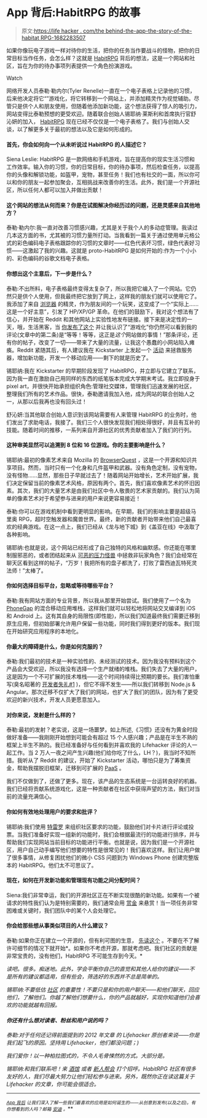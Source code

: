 # App 背后:HabitRPG 的故事

> 原文:[https://life hacker . com/the behind-the-app-the-story-of-the-habitat RPG-1682283507](https://lifehacker.com/behind-the-app-the-story-of-habitrpg-1682283507)

如果你像玩电子游戏一样对待你的生活，把你的任务当作要战斗的怪物，把你的日常目标当作任务，会怎么样？这就是 [HabitRPG](https://habitrpg.com/) 背后的想法，这是一个网站和社区，旨在为你的待办事项列表提供一个角色扮演游戏。

Watch

网络开发人员泰勒·勒内尔(Tyler Renelle)一直在一个电子表格上记录他的习惯，后来他决定将它“”游戏化，将它转移到一个网站上，并添加精灵作为视觉辅助。尽管只是供个人和朋友使用，但随着他添加新功能，这个想法获得了惊人的吸引力，网站变得比泰勒预想的更受欢迎。随着联合创始人锡耶纳·莱斯利和首席执行官舒沁妍的加入， [HabitRPG](http://lifehacker.com/habitrpg-turns-better-behavior-into-a-game-of-survival-5976476) 现在已经不仅仅是一个电子表格了。我们与创始人交谈，以了解更多关于最初的想法以及它是如何形成的。

#### 首先，你会如何向一个从未听说过 HabitRPG 的人描述它？

Siena Leslie: HabitRPG 是一款网络和手机游戏，旨在提高你的现实生活习惯和工作效率。输入你的习惯，你的日常目标，你的待办事项，然后检查任务，以提高你的头像和解锁功能，如盔甲，宠物，甚至任务！我们也有社交的一面，所以你可以和你的朋友一起参加聚会，互相挑战来改善你的生活。此外，我们是一个开源社区，所以任何人都可以加入并做出贡献！

#### 这个网站的想法从何而来？你是在试图解决你经历过的问题，还是灵感来自其他地方？

泰勒·勒内尔:我一直对改善习惯感兴趣，尤其是关于我个人的多动症管理。我读过几本这方面的书，尤其被的习惯力量所打动。当我看到一篇关于通过使用单元格公式的彩色编码电子表格跟踪你的习惯的文章时——红色代表坏习惯，绿色代表好习惯——这激起了我的兴趣。这就是 proto-HabitRPG 是如何开始的:作为一个小小的、彩色编码的谷歌文档电子表格。

#### 你想出这个主意后，下一步是什么？

泰勒:不出所料，电子表格最终变得太复杂了，所以我把它编入了一个网站。它仍然只是供个人使用，但我最终把它放到了网上，这样我的朋友们就可以使用它了。我添加了来自 [浏览器](http://browserquest.mozilla.org/) 的精灵，作为朋友间的一个玩笑，这变成了一个“实际上……这是一个好主意”，引发了 HP/XP/GP 革命。在他们的鼓励下，我对这个想法有了信心，并开始在 Reddit 和其他网站上实验性地发布链接。接下来是决定性的一天，哦，生活黑客，当 [你发布了这个](https://lifehacker.com/gamify-your-life-a-guide-to-incentivizing-everything-5975824) 并让我认识了“游戏化”你仍然可以看到我的评论(文章中的第二条)是“等等！等等，这正是*这个*网站做的事情！”那条评论，还有你的帖子，改变了一切——带来了大量的流量，让我这个愚蠢的小网站陷入瘫痪。Reddit 紧随其后，有人建议我在 Kickstarter 上发起一个 [活动](https://www.kickstarter.com/projects/lefnire/habitrpg-mobile) 来拯救服务器，增加新功能，开发一个移动应用——剩下的就是历史了。

锡耶纳:我在 Kickstarter 的早期阶段发现了 HabitRPG，并立即与它建立了联系，因为我一直在激励自己用同样的东西的纸笔版本完成大学期末考试。我立即投身于 pixel art，并很快开始承担组织角色:管理社交媒体，管理我们迅速发展的社区，整理我们所有的艺术作品。很快，泰勒邀请我加入他，成为网站的联合创始人之一，从那以后我再也没有回头过！

舒沁妍:当其他联合创始人意识到该网站需要有人来管理 HabitRPG 的业务时，他们发出了求助电话，我接了。我们三个人很快发现我们相处得很好，并且有互补的技能。随着时间的推移，一系列来自开源社区的优秀贡献者加入了我们的行列。

#### 这种审美显然可以追溯到 8 位和 16 位游戏。你的主要影响是什么？

锡耶纳:最初的像素艺术来自 Mozilla 的 [BrowserQuest](http://browserquest.mozilla.org/) ，这是一个开源和知识共享项目。然而，当时只有一个化身和几件盔甲和武器。没有角色定制，没有宠物，没有怪物……显然，那些日子早就过去了！随着网站开始增长，艺术开始扩展，我们决定保留当前的像素艺术风格，原因有两个。首先，我们喜欢像素艺术的怀旧因素。其次，我们的大量艺术是由我们社区中令人敬畏的艺术家贡献的。我们认为简单的像素艺术对于希望参与进来的用户来说更容易接近！

泰勒:你可以在游戏机制中看到更明显的影响。在早期，我们的影响主要是超级马里奥 RPG，超时空触发器和魔兽世界。最终，新的贡献者开始带来他们自己最喜欢的经典游戏。在这一点上，我们已经从《龙与地下城》到《盖亚在线》中汲取了各种影响。

锡耶纳:也就是说，这个网站已经形成了自己独特的风格和幽默感。你还能在哪里制服邪恶的，或者团结起来从 [可恶的压力怪兽](http://habitrpg.wikia.com/wiki/The_Abominable_Stressbeast_of_the_Sto%C3%AFkalm_Steppes) 中拯救非玩家角色？我们会经常在聊天区看到这样的帖子，“万岁！我把所有的盘子都洗了，打败了雷西迪瓦特死灵法师！”太棒了。

#### 你如何选择目标平台，忽略或等待哪些平台？

泰勒:我有网站方面的专业背景，所以我从那里开始尝试。我们使用了一个名为 [PhoneGap](http://phonegap.com/) 的混合移动应用堆栈，这样我们就可以轻松地将网站交叉编译到 iOS 和 Android 上。这有其自身的局限性(即性能)，所以我们知道最终我们需要迁移到原生应用，但初始部署允许用户保留一些功能，同时我们得到更好的版本。我们现在开始研究应用程序的本地化。

#### 你最大的障碍是什么，你是如何克服的？

泰勒:我们最初的技术是一种实验性的、未经测试的技术。因为我没有预料到这个产品会大受欢迎，所以我没有选择一个生产就绪的堆栈。我们失去了大量的用户，这是因为一个不可扩展的技术堆栈——这个时间持续得比预期的要长。我们害怕重写(臭名昭著的 [开发者失礼#1](http://www.joelonsoftware.com/articles/fog0000000069.html) )，但它不得不发生——所以我们转移到 Node.js & Angular。那次迁移不仅扩大了我们的网站，也扩大了我们的团队，因为有了更受欢迎的新兴技术，开发人员更愿意加入。

#### 对你来说，发射是什么样的？

泰勒:最初的发射？老实说，这是一场噩梦。如上所述,《习惯》还没有为黄金时段做好准备——我刚刚开始想到可能会有超过 15 个人感兴趣；产品是在半生不熟的框架上半生不熟的。我已经准备好与任何看到并喜欢我的 Lifehacker 评论的人一起工作。当 2 万人一夜之间产生兴趣(他们给你吃了什么，LH？)，我当时不知所措。我听从了 Reddit 的建议，开始了 Kickstarter 活动，哪怕只是为了筹集资金，帮助我摆脱旧框架，迁移到可扩展的 [PaaS](http://en.wikipedia.org/wiki/Platform_as_a_service) 。

我们不仅做到了，还做了更多。现在，该产品的生态系统是一台运转良好的机器。我们已经将贡献系统游戏化，这是一种贡献者在社区中获得声望的方法，我们对当前的流量充满信心。

#### 你如何有效地处理用户的要求和批评？

锡耶纳:我们使用 [特雷罗](https://trello.com/) 来组织社区要求的功能，鼓励他们对卡片进行评论或投票。当我们准备好实现一组新的功能时，我们会根据最流行的功能进行排序，并与帮助我们实现网站当前目标的功能进行平衡。也就是说，因为我们是一个开源社区，用户自己动手编写他们想要的特性是很常见的！我们喜欢这样。我们让用户做了很多事情，从修复困扰他们的微小 CSS 问题到为 Windows Phone 创建完整版本的 HabitRPG。他们太不可思议了。

#### 现在，如何在开发新功能和管理现有功能之间分配时间？

Siena:我们非常幸运，我们的开源社区正在不断实现很酷的新功能。如果有一个被请求的特性我们认为是特别需要的，我们通常会用 [赏金](https://www.bountysource.com/) 来悬赏！当一项任务非常困难或关键时，我们团队中的某个人会处理它。

#### 你会给那些想从事类似项目的人什么建议？

泰勒:如果你正在建立一个开源的，但有利可图的生意， [先读这个](http://www.amazon.com/gp/product/B0043D2E3Q/ref=oh_aui_d_detailpage_o00_?asc_campaign=InlineText&asc_refurl=https://lifehacker.com/behind-the-app-the-story-of-habitrpg-1682283507&asc_source=&ie=UTF8&psc=1&tag=kinjalifehackerlink-20) 。不要在不了解许可细节的情况下就开始*。如果你不考虑开源，那就考虑吧。我们社区的贡献是非常宝贵的，没有他们，HabitRPG 不可能生存到今天。*

*读吧。很多。痴迷地。此外，学会平衡你自己的直觉和其他人给你的建议——不是所有的建议都适用，但有些会，筛选好的东西并不总是简单的。*

*锡耶纳:不要低估 [社区](https://backtalk.kinja.com/how-i-got-started-with-habitrpg-and-you-can-too-1679997417) 的重要性！不要只是和你的用户聊天——和他们聊天，回应他们，了解他们。你越了解他们想要什么，你的产品就越好，实现你知道他们会喜欢的功能就越有回报。*

#### *你还有什么想对读者、粉丝和用户说的吗？*

*泰勒:对于任何还记得前面提到的 2012 年文章 的 Lifehacker 原创者来说——你是我们起飞的原因。坚持用 Lifehacker，他们都没问题；)*

*我们爱你！以一种柏拉图式的，不令人毛骨悚然的方式。大部分是。*

*锡耶纳:和我们联系吧！来 [酒馆](http://habitrpg.wikia.com/wiki/Tavern) 或者 [新人帮会](http://habitrpg.wikia.com/wiki/FAQ#How_do_I_Join_a_Guild.3F_.2F_Is_There_a_Newbies_Guild_I_can_Join.3F) 打个招呼。HabitRPG 社区有很多友好的人，我们尽最大努力让他们轻松参与进来。另外，既然你正在读这篇关于 Lifehacker 的文章，你可能会很适合。*

* * *

*<small></small>*[<small>*App 背后*</small>](http://lifehacker.com/behindtheapp) <small>*让我们深入了解一些我们最喜欢的应用是如何诞生的——从创意到发布(以及之后)。有你想看到的人吗？邮箱*</small> [<small>*安迪*</small>](mailto:andy@lifehacker.com) <small>*。*</small>**